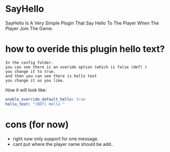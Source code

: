 # SayHello
SayHello Is A Very Simple Plugin That Say Hello To The Player When The Player Join The Game.

# how to overide this plugin hello text?
```
In the config folder.
you can see there is an overide option (which is false (def) )
you change it to true.
and then you can see there is hello text
you change it as you like.
```
How it will look like:
```YAML
enable_override_default_hello: true
hello_text: "[BOT] Hello "
```

# cons (for now)
- right now only support for one message.
- cant put where the player name should be add..
